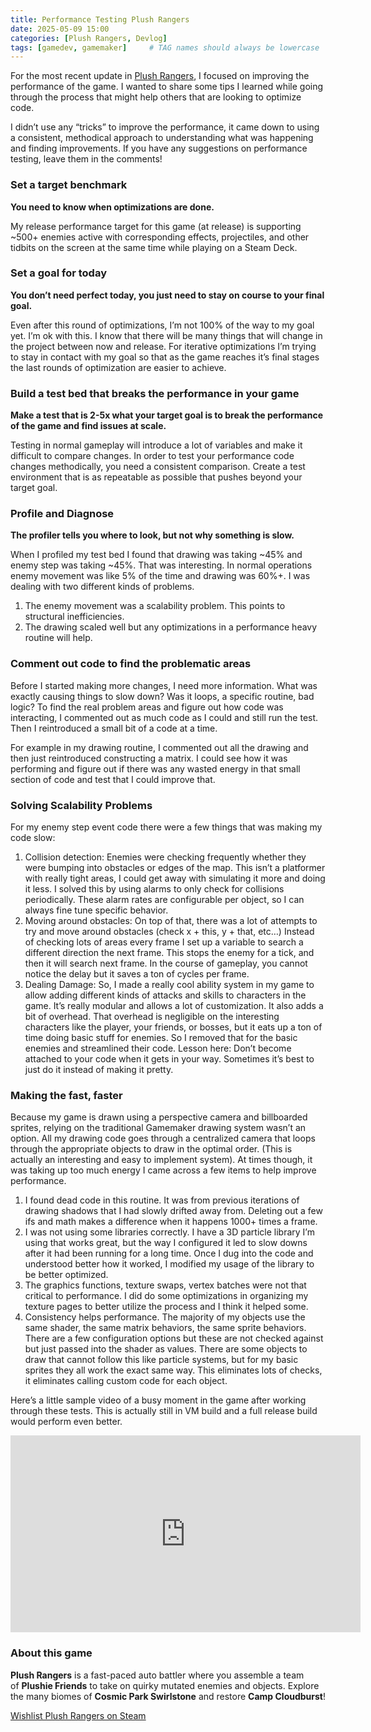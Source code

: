 ```yaml
---
title: Performance Testing Plush Rangers
date: 2025-05-09 15:00
categories: [Plush Rangers, Devlog]
tags: [gamedev, gamemaker]     # TAG names should always be lowercase
---
```



For the most recent update in [Plush Rangers](https://store.steampowered.com/app/3593330/Plush_Rangers/), I focused on improving the performance of the game. I wanted to share some tips I learned while going through the process that might help others that are looking to optimize code. 

I didn’t use any “tricks” to improve the performance, it came down to using a consistent, methodical approach to understanding what was happening and finding improvements. If you have any suggestions on performance testing, leave them in the comments!

### Set a target benchmark

**You need to know when optimizations are done.**

My release performance target for this game (at release) is supporting ~500+ enemies active with corresponding effects, projectiles, and other tidbits on the screen at the same time while playing on a Steam Deck.

### Set a goal for today

**You don’t need perfect today, you just need to stay on course to your final goal.**

Even after this round of optimizations, I’m not 100% of the way to my goal yet. I’m ok with this. I know that there will be many things that will change in the project between now and release. For iterative optimizations I’m trying to stay in contact with my goal so that as the game reaches it’s final stages the last rounds of optimization are easier to achieve.

### Build a test bed that breaks the performance in your game

**Make a test that is 2-5x what your target goal is to break the performance of the game and find issues at scale.**

Testing in normal gameplay will introduce a lot of variables and make it difficult to compare changes. In order to test your performance code changes methodically, you need a consistent comparison. Create a test environment that is as repeatable as possible that pushes beyond your target goal.

### Profile and Diagnose

**The profiler tells you where to look, but not why something is slow.**

When I profiled my test bed I found that drawing was taking ~45% and enemy step was taking ~45%. That was interesting. In normal operations enemy movement was like 5% of the time and drawing was 60%+. I was dealing with two different kinds of problems. 

1. The enemy movement was a scalability problem. This points to structural inefficiencies. 
2. The drawing scaled well but any optimizations in a performance heavy routine will help.

### Comment out code to find the problematic areas

Before I started making more changes, I need more information. What was exactly causing things to slow down? Was it loops, a specific routine, bad logic? To find the real problem areas and figure out how code was interacting, I commented out as much code as I could and still run the test. Then I reintroduced a small bit of a code at a time. 

For example in my drawing routine, I commented out all the drawing and then just reintroduced constructing a matrix. I could see how it was performing and figure out if there was any wasted energy in that small section of code and test that I could improve that. 

### Solving Scalability Problems

For my enemy step event code there were a few things that was making my code slow:

1. Collision detection: Enemies were checking frequently whether they were bumping into obstacles or edges of the map. This isn’t a platformer with really tight areas, I could get away with simulating it more and doing it less. I solved this by using alarms to only check for collisions periodically. These alarm rates are configurable per object, so I can always fine tune specific behavior. 
2. Moving around obstacles: On top of that, there was a lot of attempts to try and move around obstacles (check x + this, y + that, etc…) Instead of checking lots of areas every frame I set up a variable to search a different direction the next frame. This stops the enemy for a tick, and then it will search next frame. In the course of gameplay, you cannot notice the delay but it saves a ton of cycles per frame. 
3. Dealing Damage: So, I made a really cool ability system in my game to allow adding different kinds of attacks and skills to characters in the game. It’s really modular and allows a lot of customization. It also adds a bit of overhead. That overhead is negligible on the interesting characters like the player, your friends, or bosses, but it eats up a ton of time doing basic stuff for enemies. So I removed that for the basic enemies and streamlined their code. Lesson here: Don’t become attached to your code when it gets in your way. Sometimes it’s best to just do it instead of making it pretty. 

### Making the fast, faster

Because my game is drawn using a perspective camera and billboarded sprites, relying on the traditional Gamemaker drawing system wasn’t an option. All my drawing code goes through a centralized camera that loops through the appropriate objects to draw in the optimal order. (This is actually an interesting and easy to implement system). At times though, it was taking up too much energy I came across a few items to help improve performance.

1. I found dead code in this routine. It was from previous iterations of drawing shadows that I had slowly drifted away from. Deleting out a few ifs and math makes a difference when it happens 1000+ times a frame.
2. I was not using some libraries correctly. I have a 3D particle library I’m using that works great, but the way I configured it led to slow downs after it had been running for a long time. Once I dug into the code and understood better how it worked, I modified my usage of the library to be better optimized.
3. The graphics functions, texture swaps, vertex batches were not that critical to performance. I did do some optimizations in organizing my texture pages to better utilize the process and I think it helped some.
4. Consistency helps performance. The majority of my objects use the same shader, the same matrix behaviors, the same sprite behaviors. There are a few configuration options but these are not checked against but just passed into the shader as values. There are some objects to draw that cannot follow this like particle systems, but for my basic sprites they all work the exact same way. This eliminates lots of checks, it eliminates calling custom code for each object. 

Here’s a little sample video of a busy moment in the game after working through these tests. This is actually still in VM build and a full release build would perform even better.

 <iframe width="560" height="315" src="https://www.youtube.com/embed/M29hFzhN6Jw?si=zpFh9yDxhu1kwSnA" title="YouTube video player" frameborder="0" allow="accelerometer; autoplay; clipboard-write; encrypted-media; gyroscope; picture-in-picture; web-share" referrerpolicy="strict-origin-when-cross-origin" allowfullscreen></iframe>

### About this game

**Plush Rangers** is a fast-paced auto battler where you assemble a team of **Plushie Friends** to take on quirky mutated enemies and objects. Explore the many biomes of **Cosmic Park Swirlstone** and restore **Camp Cloudburst**!

[Wishlist Plush Rangers on Steam](https://store.steampowered.com/app/3593330/Plush_Rangers/)
